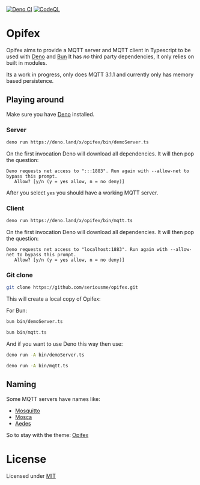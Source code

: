 [![Deno CI](https://github.com/seriousme/opifex/actions/workflows/deno-ci.yml/badge.svg)](https://github.com/seriousme/opifex/actions/workflows/deno-ci.yml)
[![CodeQL](https://github.com/seriousme/opifex/actions/workflows/codeql-analysis.yml/badge.svg)](https://github.com/seriousme/opifex/actions/workflows/codeql-analysis.yml)

# Opifex

Opifex aims to provide a MQTT server and MQTT client in Typescript to be used
with [Deno](https://deno.land) and [Bun](https://bun.sh/) It has _no_ third party dependencies, it only
relies on built in modules.

Its a work in progress, only does MQTT 3.1.1 and currently only has memory based
persistence.

## Playing around

Make sure you have [Deno](https://deno.land) installed.

### Server

```bash
deno run https://deno.land/x/opifex/bin/demoServer.ts
```

On the first invocation Deno will download all dependencies. It will then pop
the question:

```
Deno requests net access to ":::1883". Run again with --allow-net to bypass this prompt.
   Allow? [y/n (y = yes allow, n = no deny)]
```

After you select `yes` you should have a working MQTT server.

### Client

```bash
deno run https://deno.land/x/opifex/bin/mqtt.ts
```

On the first invocation Deno will download all dependencies. It will then pop
the question:

```
Deno requests net access to "localhost:1883". Run again with --allow-net to bypass this prompt.
   Allow? [y/n (y = yes allow, n = no deny)]
```

### Git clone

```bash
git clone https://github.com/seriousme/opifex.git
```

This will create a local copy of Opifex:

For Bun:

```bash 
bun bin/demoServer.ts
```

```bash 
bun bin/mqtt.ts
```

And if you want to use Deno this way then use:

```bash
deno run -A bin/demoServer.ts
```

```bash
deno run -A bin/mqtt.ts
```

## Naming

Some MQTT servers have names like:

- [Mosquitto](https://en.wikipedia.org/wiki/Mosquito)
- [Mosca](https://it.wikipedia.org/wiki/Musca_domestica)
- [Aedes](https://en.wikipedia.org/wiki/Aedes)

So to stay with the theme: [Opifex](https://en.wikipedia.org/wiki/Opifex_(fly))

# License

Licensed under [MIT](LICENSE.txt)

